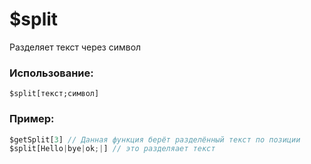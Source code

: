 # $split
Разделяет текст через символ

### Использование:
```
$split[текст;символ]
```
### Пример:
```js
$getSplit[3] // Данная функция берёт разделённый текст по позиции
$split[Hello|bye|ok;|] // это разделяает текст
```
